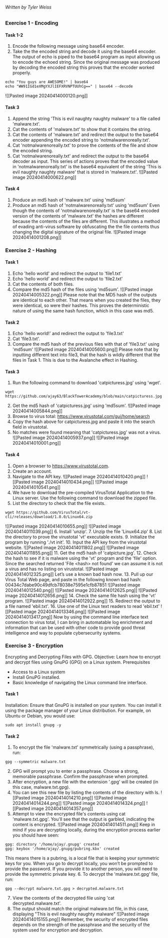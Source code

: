 ###### Written by Tyler Weiss
### Exercise 1 - Encoding
#### Task 1-2
1. Encode the following message using base64 encoder. 
2. Take the the encoded string and decode it using the base64 encoder. 
The output of echo is piped to the base64 program as input allowing us to encode the echoed string. Since the original message was produced by decoding the encoded string this proves that the encoder worked properly. 
```
echo "You guys are AWESOME!" | base64
echo "WW91IGd1eXMgYXJlIEFXRVNPTUUhCg==" | base64 --decode
```
![[Pasted image 20240414000120.png]]
#### Task 3
1. Append the string 'This is evil naughty naughty malware' to a file called 'malware.txt'. 
2. Cat the contents of 'malware.txt' to show that it contains the string. 
3. Cat the contents of 'malware.txt' and redirect the output to the base64 encoder appending the encoded string to 'notmalwarenoreally.txt'.
4. Cat 'notmalwarenoreally.txt' to prove the contents of the file and show the encoded string.
5. Cat 'notmalwarenoreally.txt' and redirect the output to the base64 decoder as input.
This series of actions proves that the encoded value in 'notmalwarenoreally.txt' is the base64 equivalent of the string 'This is evil naughty naughty malware' that is stored in 'malware.txt'.
![[Pasted image 20240414000622.png]]
#### Task 4
1. Produce an md5 hash of 'malware.txt' using 'md5sum'
2. Produce an md5 hash of 'notmalwarenoreally.txt' using 'md5sum'
Even though the contents of 'notmalwarenoreally.txt' is the base64 encoded version of the contents of 'malware.txt' the hashes are different because the contents of the files are different. This illustrates a method of evading anti-virus software by obfuscating the the file contents thus changing the digital signature of the original file.
![[Pasted image 20240414001208.png]]
### Exercise 2 - Hashing
#### Task 1
1. Echo 'hello world' and redirect the output to 'file1.txt'
2. Echo 'hello world' and redirect the output to 'file2.txt'
3. Cat the contents of both files.
4. Compare the md5 hash of the files using 'md5sum'.
![[Pasted image 20240414005322.png]]
Please note that the MD5 hash of the outputs are identical to each other. That means when you created the files, they were identical, so were their hashes. This proves the deterministic nature of using the same hash function, which in this case was md5.
#### Task 2
1. Echo 'hello world!' and redirect the output to 'file3.txt'
2. Cat 'file3.txt'. 
3. Compare the md5 hash of the previous files with that of 'file3.txt' using 'md5sum'
![[Pasted image 20240414005600.png]]
Please note that by inputting different text into file3, that the hash is wildly different that the files in Task 1. This is due to the Avalanche effect in Hashing.
#### Task 3
1. Run the following command to download 'catpicturess.jpg' using 'wget'.
```
wget https://github.com/ajay63/BlackTowerAcademy/blob/main/catpicturess.jpg
```
2. Get the md5 hash of 'catpicturess.jpg' using 'md5sum'.
![[Pasted image 20240414005844.png]]
3. Browse to virus total: https://www.virustotal.com/gui/home/search 
4. Copy the hash above for catpicturess.jpg and paste it into the search field in virustotal. 
5. No matches were found meaning that 'catpicturess.jpg' was not a virus.
![[Pasted image 20240414005937.png]]
![[Pasted image 20240414010001.png]]
#### Task 4
1. Open a browser to https://www.virustotal.com.
2. Create an account.
3. Navigate to the API key.
![[Pasted image 20240414010420.png]]
![[Pasted image 20240414010434.png]]
![[Pasted image 20240414010541.png]]
4. We have to download the pre-compiled VirusTotal Application to the Linux server. Use the following command to download the zipped file. 
5. List the directory to check that the file exists.
```
wget https://github.com/VirusTotal/vt-cli/releases/download/1.0.0/Linux64.zip
```
![[Pasted image 20240414010655.png]]
![[Pasted image 20240414011039.png]]
6. Install 'unzip'.
7. Unzip the file 'Linux64.zip'
8. List the directory to prove the virustotal 'vt' executable exists. 
9. Initialize the program by running './vt init'.
10. Input the API key from the virustotal website.
![[Pasted image 20240414011802.png]]
![[Pasted image 20240414011855.png]]
11. Get the md5 hash of 'catpicture.jpg'.
12. Check the hash to see if it is malware using the 'vt' program and the 'file' option.
Since the searched returned 'File \<hash\> not found' we can assume it is not a virus and has no listing on virustotal.
![[Pasted image 20240414012325.png]]
Let’s use a known bad hash now.
13. Pull up our Virus Total Web page, and paste in the following known bad hash: 00434c7dabe90c49dfcb78038e7595e1cfb87851
![[Pasted image 20240414012540.png]]
![[Pasted image 20240414012625.png]]
![[Pasted image 20240414012656.png]]
14. Check the same file hash using the 'vt' program.
![[Pasted image 20240414012922.png]]
15. Redirect the output to a file named 'ebil.txt'.
16. Use one of the Linux text readers to read 'ebil.txt'
![[Pasted image 20240414013346.png]]
![[Pasted image 20240414013417.png]]
Now by using the command line interface text connection to virus total, I can bring in automatable log enrichment and information that can be used with other code to provide good threat intelligence and way to populate cybersecurity systems.
### Exercise 3 - Encryption
Encrypting and Decrypting Files with GPG. 
Objective: Learn how to encrypt and decrypt files using GnuPG (GPG) on a Linux system. 
Prerequisites 
- Access to a Linux system 
- Install GnuPG installed. 
- Basic knowledge of navigating the Linux command line interface.
#### Task 1
Installation: Ensure that GnuPG is installed on your system. You can install it using the package manager of your Linux distribution. For example, on Ubuntu or Debian, you would use: 
```
sudo apt install gnupg -y
```
#### Task 2
1. To encrypt the file 'malware.txt' symmetrically (using a passphrase), run: 
```
gpg --symmetric malware.txt
```
 2. GPG will prompt you to enter a passphrase. Choose a strong, memorable passphrase. Confirm the passphrase when prompted. 
 3. After encryption, a new file with the extension '.gpg' will be created (in this case, malware.txt.gpg). 
 4. You can see this new file by listing the contents of the directory with ls.
![[Pasted image 20240414014210.png]]
![[Pasted image 20240414014244.png]]
![[Pasted image 20240414014324.png]]
![[Pasted image 20240414014357.png]]
5. Attempt to view the encrypted file's contents using cat 'malware.txt.gpg'. You'll see that the output is garbled, indicating the content is encrypted.
![[Pasted image 20240414014511.png]]
Keep in mind if you are decrypting locally, during the encryption process earlier you should have seen: 
```
gpg: directory '/home/ajay/.gnupg' created 
gpg: keybox '/home/ajay/.gnupg/pubring.kbx' created 
```
This means there is a pubring, is a local file that is keeping your symmetric keys for you. When you go to decrypt locally, you won’t be prompted to provide the password. If you provide it to another person, you will need to provide the symmetric private key.
6. To decrypt the 'malware.txt.gpg' file, run: 
```
gpg --decrypt malware.txt.gpg > decrypted.malware.txt
```
7. View the contents of the decrypted file using 'cat decrypted.malware.txt'. 
8. The output should match the original malware.txt file, in this case, displaying "This is evil naughty naughty malware"
![[Pasted image 20240414015155.png]]
Remember, the security of encrypted files depends on the strength of the passphrase and the security of the system used for encryption and decryption. 
